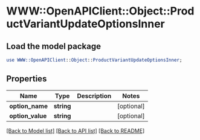 # WWW::OpenAPIClient::Object::ProductVariantUpdateOptionsInner

## Load the model package
```perl
use WWW::OpenAPIClient::Object::ProductVariantUpdateOptionsInner;
```

## Properties
Name | Type | Description | Notes
------------ | ------------- | ------------- | -------------
**option_name** | **string** |  | [optional] 
**option_value** | **string** |  | [optional] 

[[Back to Model list]](../README.md#documentation-for-models) [[Back to API list]](../README.md#documentation-for-api-endpoints) [[Back to README]](../README.md)


